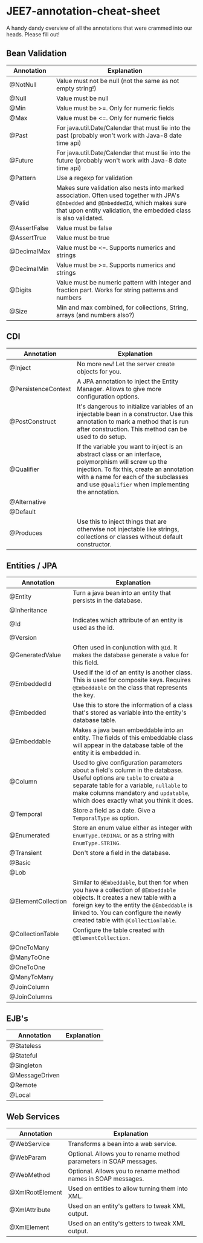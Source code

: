 # JEE7-annotation-cheat-sheet
A handy dandy overview of all the annotations that were crammed into our heads. Please fill out!


## Bean Validation

 Annotation    |  Explanation
---------------|-------------------------------------------------
 @NotNull      | Value must not be null (not the same as not empty string!)
 @Null         | Value must be null
 @Min          | Value must be >=. Only for numeric fields
 @Max          | Value must be <=. Only for numeric fields
 @Past         | For java.util.Date/Calendar that must lie into the past (probably won't work with Java-8 date time api)
 @Future       | For java.util.Date/Calendar that must lie into the future (probably won't work with Java-8 date time api)
 @Pattern      | Use a regexp for validation
 @Valid        | Makes sure validation also nests into marked association. Often used together with JPA's `@Embedded` and `@EmbeddedId`, which makes sure that upon entity validation, the embedded class is also validated.
 @AssertFalse  | Value must be false
 @AssertTrue   | Value must be true
 @DecimalMax   | Value must be <=. Supports numerics and strings
 @DecimalMin   | Value must be >=. Supports numerics and strings
 @Digits       | Value must be numeric pattern with integer and fraction part. Works for string patterns and numbers
 @Size		   | Min and max combined, for collections, String, arrays (and numbers also?)


## CDI

Annotation    |  Explanation
--------------|-------------------------------------------------
@Inject       | No more `new`! Let the server create objects for you.
@PersistenceContext | A JPA annotation to inject the Entity Manager. Allows to give more configuration options.
@PostConstruct | It's dangerous to initialize variables of an injectable bean in a constructor. Use this annotation to mark a method that is run after construction. This method can be used to do setup.
@Qualifier    | If the variable you want to inject is an abstract class or an interface, polymorphism will screw up the injection. To fix this, create an annotation with a name for each of the subclasses and use `@Qualifier` when implementing the annotation.
@Alternative  |
@Default      |
@Produces     | Use this to inject things that are otherwise not injectable like strings, collections or classes without default constructor.


## Entities / JPA

 Annotation    |  Explanation
---------------|-------------------------------------------------
 @Entity       | Turn a java bean into an entity that persists in the database.
 @Inheritance  |
 @Id           | Indicates which attribute of an entity is used as the id.
 @Version      |
 @GeneratedValue | Often used in conjunction with `@Id`. It makes the database generate a value for this field.
 @EmbeddedId   | Used if the id of an entity is another class. This is used for composite keys. Requires `@Embeddable` on the class that represents the key.
 @Embedded     | Use this to store the information of a class that's stored as variable into the entity's database table.
 @Embeddable   | Makes a java bean embeddable into an entity. The fields of this embeddable class will appear in the database table of the entity it is embedded in.
 @Column       | Used to give configuration parameters about a field's column in the database. Useful options are `table` to create a separate table for a variable, `nullable` to make columns mandatory and `updatable`, which does exactly what you think it does.
 @Temporal     | Store a field as a date. Give a `TemporalType` as option.
 @Enumerated   | Store an enum value either as integer with `EnumType.ORDINAL` or as a string with `EnumType.STRING`.
 @Transient    | Don't store a field in the database.
 @Basic        |
 @Lob          |
 @ElementCollection | Similar to `@Embeddable`, but then for when you have a collection of `@Embeddable` objects. It creates a new table with a foreign key to the entity the `@Embeddable` is linked to. You can configure the newly created table with `@CollectionTable`.
 @CollectionTable | Configure the table created with `@ElementCollection`.
 @OneToMany     |
 @ManyToOne     |
 @OneToOne      |
 @ManyToMany    |
 @JoinColumn    |
 @JoinColumns   |



## EJB's

Annotation    |  Explanation
--------------|-------------------------------------------------
@Stateless    |
@Stateful     |
@Singleton    |
@MessageDriven |
@Remote       |
@Local        |



## Web Services

Annotation    |  Explanation
--------------|-------------------------------------------------
@WebService   | Transforms a bean into a web service.
@WebParam     | Optional. Allows you to rename method parameters in SOAP messages.
@WebMethod    | Optional. Allows you to rename method names in SOAP messages.
@XmlRootElement | Used on entities to allow turning them into XML.
@XmlAttribute | Used on an entity's getters to tweak XML output.
@XmlElement   | Used on an entity's getters to tweak XML output.
